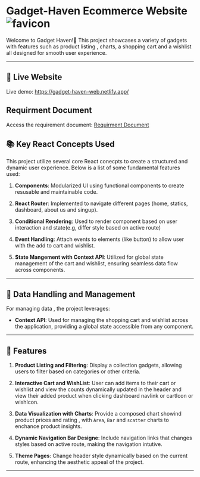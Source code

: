 # Gadget-Haven Ecommerce Website ![favicon](https://github.com/user-attachments/assets/b1056d08-2ff0-4a80-83cd-d3a375e9b0f5)


 Welcome to Gadget Haven!👋
 This project showcases a variety of gadgets with features such as product listing , charts, a shopping cart and a wishlist all designed for smooth user experience.

 -----------------

 ## 🔗 Live Website
 
 Live demo: https://gadget-haven-web.netlify.app/

## Requirment Document
 
 Access the requirement document: [Requirment Document](https://heyzine.com/flip-book/92f26a6c80.html)

 ## 📚 Key React Concepts Used

 This project utilize several core React conecpts to create a structured and dynamic user experience. Below is a list of some fundamental features used:

 1. **Components**: Modularized UI using functional components to create resusable and maintainable code.

 2. **React Router**: Implemented to navigate different pages (home, statics, dashboard, about us and singup).

 3. **Conditional Rendering**: Used to render component based on user interaction and state(e.g, differ style based on active route)

 4. **Event Handling**: Attach events to elements (like button) to allow user with the add to cart and wishlist.
 
 5. **State Mangement with Context API**: Utilized for global state management of the cart and wishlist, ensuring seamless data flow across components.

 -------------------------------

 ## 🤖 Data Handling and Management

  For managing data , the project leverages:

  - **Context API**: Used for managing the shopping cart and wishlist across the application, providing a global state accessible from any component.

 -------------------------------

## 🌟 Features

1. **Product Listing and Filtering**: Display a collection gadgets, allowing users to filter based on categories or other criteria.

2. **Interactive Cart and WishList**: User can add items to their cart or wishlist and view the counts dynamically updated in the header and view their added product when clicking dashboard navlink or cartIcon or wishIcon.

3. **Data Visualization with Charts**: Provide a composed chart showind product prices and rating , with `Area`, `Bar` and `scatter` charts to enchance product insights.

4. **Dynamic Navigation Bar Designe**: Include navigation links that changes styles based on active route, making the navigation intutive.

5. **Theme Pages**: Change header style dynamically based on the current route, enhancing the aesthetic appeal of the project.

 ------------------------------



